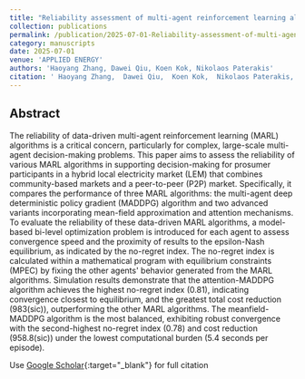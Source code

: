 ```yaml
---
title: "Reliability assessment of multi-agent reinforcement learning algorithms for hybrid local electricity market simulation"
collection: publications
permalink: /publication/2025-07-01-Reliability-assessment-of-multi-agent-reinforcement-learning-algorithms-for-hybrid-local-electricity-market-simulation
category: manuscripts
date: 2025-07-01
venue: 'APPLIED ENERGY'
authors: 'Haoyang Zhang, Dawei Qiu, Koen Kok, Nikolaos Paterakis'
citation: ' Haoyang Zhang,  Dawei Qiu,  Koen Kok,  Nikolaos Paterakis, &quot;Reliability assessment of multi-agent reinforcement learning algorithms for hybrid local electricity market simulation.&quot; APPLIED ENERGY, 2025.'
---
```


## Abstract

The reliability of data-driven multi-agent reinforcement learning (MARL) algorithms is a critical concern, particularly for complex, large-scale multi-agent decision-making problems. This paper aims to assess the reliability of various MARL algorithms in supporting decision-making for prosumer participants in a hybrid local electricity market (LEM) that combines community-based markets and a peer-to-peer (P2P) market. Specifically, it compares the performance of three MARL algorithms: the multi-agent deep deterministic policy gradient (MADDPG) algorithm and two advanced variants incorporating mean-field approximation and attention mechanisms. To evaluate the reliability of these data-driven MARL algorithms, a model-based bi-level optimization problem is introduced for each agent to assess convergence speed and the proximity of results to the epsilon-Nash equilibrium, as indicated by the no-regret index. The no-regret index is calculated within a mathematical program with equilibrium constraints (MPEC) by fixing the other agents&apos; behavior generated from the MARL algorithms. Simulation results demonstrate that the attention-MADDPG algorithm achieves the highest no-regret index (0.81), indicating convergence closest to equilibrium, and the greatest total cost reduction (983(sic)), outperforming the other MARL algorithms. The meanfield-MADDPG algorithm is the most balanced, exhibiting robust convergence with the second-highest no-regret index (0.78) and cost reduction (958.8(sic)) under the lowest computational burden (5.4 seconds per episode).

Use [Google Scholar](https://scholar.google.com/scholar?q=Reliability+assessment+of+multi+agent+reinforcement+learning+algorithms+for+hybrid+local+electricity+market+simulation){:target="_blank"} for full citation